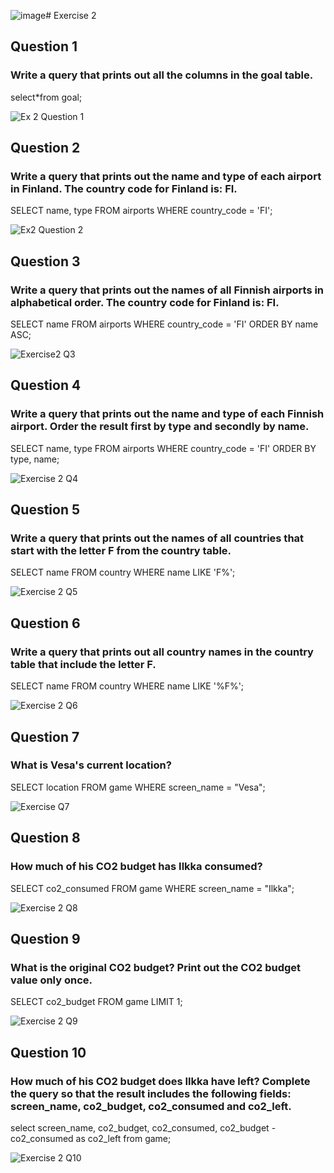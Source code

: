 ![image](https://github.com/user-attachments/assets/c85c56ae-5b30-4502-84db-9c770153a81c)# Exercise 2
## Question 1
### Write a query that prints out all the columns in the goal table.
select*from goal;

![Ex 2 Question 1](https://github.com/user-attachments/assets/166d2344-f51f-414c-b535-a21de44bbb47)


## Question 2
### Write a query that prints out the name and type of each airport in Finland. The country code for Finland is: FI.
SELECT name, type
FROM airports
WHERE country_code = 'FI';

![Ex2 Question 2](https://github.com/user-attachments/assets/ccaea60a-0154-4c39-a9b5-f986967ea8e8)


## Question 3
### Write a query that prints out the names of all Finnish airports in alphabetical order. The country code for Finland is: FI.
SELECT name
FROM airports
WHERE country_code = 'FI'
ORDER BY name ASC;

![Exercise2 Q3](https://github.com/user-attachments/assets/f2920d1a-139a-442e-92f0-22cffa9143fa)

## Question 4
### Write a query that prints out the name and type of each Finnish airport. Order the result first by type and secondly by name.
SELECT name, type
FROM airports
WHERE country_code = 'FI'
ORDER BY type, name;

![Exercise 2 Q4](https://github.com/user-attachments/assets/0bd47a99-c37f-43e8-95c2-ecaef7bcfa29)

## Question 5
### Write a query that prints out the names of all countries that start with the letter F from the country table.
SELECT name
FROM country
WHERE name LIKE 'F%';

![Exercise 2 Q5](https://github.com/user-attachments/assets/7ccdded6-7331-4461-976f-38863976790b)

## Question 6
### Write a query that prints out all country names in the country table that include the letter F.
SELECT name
FROM country
WHERE name LIKE '%F%';

![Exercise 2 Q6](https://github.com/user-attachments/assets/eecfb75d-21e5-4c63-bb8c-ced68266fd2c)

## Question 7
### What is Vesa's current location? 
SELECT location 
FROM game 
WHERE screen_name = "Vesa";

![Exercise Q7](https://github.com/user-attachments/assets/7de5b4d8-a11c-4abd-8acc-6ba5dd10c107)

## Question 8
### How much of his CO2 budget has Ilkka consumed? 
SELECT co2_consumed 
FROM game 
WHERE screen_name = "Ilkka";

![Exercise 2 Q8](https://github.com/user-attachments/assets/a2e8e9d8-62fd-41d5-95d9-d061ea9521f5)

## Question 9
### What is the original CO2 budget? Print out the CO2 budget value only once.
SELECT co2_budget 
FROM game 
LIMIT 1;

![Exercise 2 Q9](https://github.com/user-attachments/assets/1e6c16ce-0acf-4bd1-9e60-e853888d7a76)

## Question 10
### How much of his CO2 budget does Ilkka have left? Complete the query so that the result includes the following fields: screen_name, co2_budget, co2_consumed and co2_left.
select screen_name, co2_budget, co2_consumed, co2_budget - co2_consumed as co2_left from game;

![Exercise 2 Q10](https://github.com/user-attachments/assets/97a240ad-0b95-4123-baed-65eba60f8f40)
